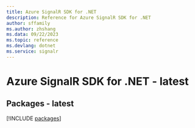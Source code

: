 ```yaml
---
title: Azure SignalR SDK for .NET
description: Reference for Azure SignalR SDK for .NET
author: sffamily
ms.author: zhshang
ms.data: 09/22/2023
ms.topic: reference
ms.devlang: dotnet
ms.service: signalr
---
```

# Azure SignalR SDK for .NET - latest
## Packages - latest
[!INCLUDE [packages](signalr-index.md)]